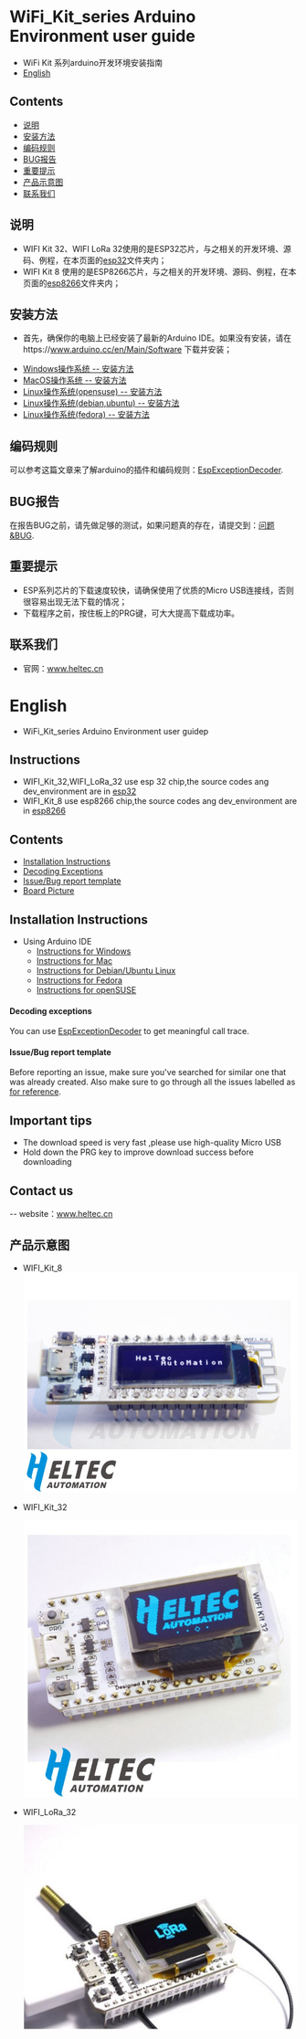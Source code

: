 # WiFi_Kit_series Arduino Environment user guide
- WiFi Kit 系列arduino开发环境安装指南
- [English](English)

## Contents
- [说明](#说明)
- [安装方法](#安装方法)
- [编码规则](#编码规则)
- [BUG报告](#BUG报告)
- [重要提示](#重要提示)
- [产品示意图](#产品示意图)
- [联系我们](#联系我们)

## 说明
- WIFI Kit 32、WIFI LoRa 32使用的是ESP32芯片，与之相关的开发环境、源码、例程，在本页面的[esp32](esp32/)文件夹内；
- WIFI Kit 8 使用的是ESP8266芯片，与之相关的开发环境、源码、例程，在本页面的[esp8266](esp8266/)文件夹内；

## 安装方法
- 首先，确保你的电脑上已经安装了最新的Arduino IDE。如果没有安装，请在https://www.arduino.cc/en/Main/Software 下载并安装；
 + [Windows操作系统 -- 安装方法](InstallGuide/windows.md)
 + [MacOS操作系统 -- 安装方法](InstallGuide/mac.md)
 + [Linux操作系统(opensuse) -- 安装方法](InstallGuide/opensuse.md)
 + [Linux操作系统(debian,ubuntu) -- 安装方法](InstallGuide/debian_ubuntu.md)
 + [Linux操作系统(fedora) -- 安装方法](InstallGuide/fedora.md)

## 编码规则
可以参考这篇文章来了解arduino的插件和编码规则：[EspExceptionDecoder](https://github.com/me-no-dev/EspExceptionDecoder).

## BUG报告
在报告BUG之前，请先做足够的测试，如果问题真的存在，请提交到：[问题&BUG](https://github.com/Heltec-Aaron-Lee/WiFi_Kit_series/issues?utf8=%E2%9C%93&q=is%3Aissue%20label%3A%22for%20reference%22%20).

## 重要提示
- ESP系列芯片的下载速度较快，请确保使用了优质的Micro USB连接线，否则很容易出现无法下载的情况；
- 下载程序之前，按住板上的PRG键，可大大提高下载成功率。

## 联系我们
- 官网：www.heltec.cn
# English
- WiFi_Kit_series Arduino Environment user guidep

## Instructions
- WIFI_Kit_32,WIFI_LoRa_32 use esp 32 chip,the source codes ang dev_environment are in [esp32](esp32/)
- WIFI_Kit_8 use esp8266 chip,the source codes ang dev_environment are in [esp8266](esp8266/)
## Contents
- [Installation Instructions](#installation-instructions)
- [Decoding Exceptions](#decoding-exceptions)
- [Issue/Bug report template](#issuebug-report-template)
- [Board Picture](#产品示意图)


## Installation Instructions

- Using Arduino IDE
  + [Instructions for Windows](windows.md)
  + [Instructions for Mac](mac.md)
  + [Instructions for Debian/Ubuntu Linux](opensuse.md)
  + [Instructions for Fedora](debian_ubuntu.md)
  + [Instructions for openSUSE](fedora.md)


#### Decoding exceptions

You can use [EspExceptionDecoder](https://github.com/me-no-dev/EspExceptionDecoder) to get meaningful call trace.

#### Issue/Bug report template
Before reporting an issue, make sure you've searched for similar one that was already created. Also make sure to go through all the issues labelled as [for reference](https://github.com/Heltec-Aaron-Lee/WiFi_Kit_series/issues?utf8=%E2%9C%93&q=is%3Aissue%20label%3A%22for%20reference%22%20).


## Important tips
- The download speed is very fast ,please use high-quality Micro USB
- Hold down the PRG key to improve download success before downloading 

## Contact us
-- website：www.heltec.cn

## 产品示意图
- WIFI_Kit_8
  ![image](InstallGuide/win-screenshots/WIFI_kit_8.png)
- WIFI_Kit_32

  ![image](InstallGuide/win-screenshots/WIFI_Kit_32.png)
- WIFI_LoRa_32

  ![image](InstallGuide/win-screenshots/WIFI_LoRa_32.png)

